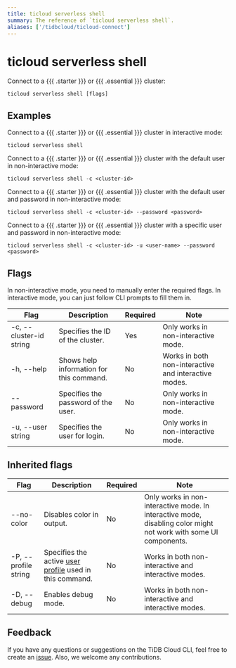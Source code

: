 ```yaml
---
title: ticloud serverless shell
summary: The reference of `ticloud serverless shell`.
aliases: ['/tidbcloud/ticloud-connect']
---
```


# ticloud serverless shell

Connect to a {{{ .starter }}} or {{{ .essential }}} cluster:

```shell
ticloud serverless shell [flags]
```

## Examples

Connect to a {{{ .starter }}} or {{{ .essential }}} cluster in interactive mode:

```shell
ticloud serverless shell
```

Connect to a {{{ .starter }}} or {{{ .essential }}} cluster with the default user in non-interactive mode:

```shell
ticloud serverless shell -c <cluster-id>
```

Connect to a {{{ .starter }}} or {{{ .essential }}} cluster with the default user and password in non-interactive mode:

```shell
ticloud serverless shell -c <cluster-id> --password <password>
```

Connect to a {{{ .starter }}} or {{{ .essential }}} cluster with a specific user and password in non-interactive mode:

```shell
ticloud serverless shell -c <cluster-id> -u <user-name> --password <password>
```

## Flags

In non-interactive mode, you need to manually enter the required flags. In interactive mode, you can just follow CLI prompts to fill them in.

| Flag                    | Description                       | Required | Note                                                 |
|-------------------------|-----------------------------------|----------|------------------------------------------------------|
| -c, --cluster-id string | Specifies the ID of the cluster.                        | Yes      | Only works in non-interactive mode.                  |
| -h, --help              | Shows help information for this command. | No       | Works in both non-interactive and interactive modes. |
| --password              | Specifies the password of the user.          | No       | Only works in non-interactive mode.                  |
| -u, --user string       | Specifies the user for login.         | No       | Only works in non-interactive mode.                  |

## Inherited flags

| Flag                 | Description                                                                                          | Required | Note                                                                                                             |
|----------------------|------------------------------------------------------------------------------------------------------|----------|------------------------------------------------------------------------------------------------------------------|
| --no-color           | Disables color in output.                                                                            | No       | Only works in non-interactive mode. In interactive mode, disabling color might not work with some UI components. |
| -P, --profile string | Specifies the active [user profile](/tidb-cloud/cli-reference.md#user-profile) used in this command. | No       | Works in both non-interactive and interactive modes.                                                             |
| -D, --debug          | Enables debug mode.                                                                                   | No       | Works in both non-interactive and interactive modes.                                                             |

## Feedback

If you have any questions or suggestions on the TiDB Cloud CLI, feel free to create an [issue](https://github.com/tidbcloud/tidbcloud-cli/issues/new/choose). Also, we welcome any contributions.
